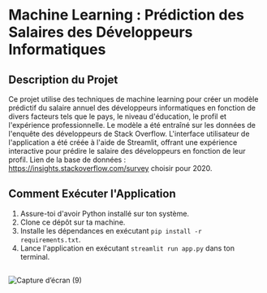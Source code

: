 # Machine Learning : Prédiction des Salaires des Développeurs Informatiques


## Description du Projet

Ce projet utilise des techniques de machine learning pour créer un modèle prédictif du salaire annuel des développeurs informatiques en fonction de divers facteurs tels que le pays, le niveau d'éducation, le profil et l'expérience professionnelle. Le modèle a été entraîné sur les données de l'enquête des développeurs de Stack Overflow. L'interface utilisateur de l'application a été créée à l'aide de Streamlit, offrant une expérience interactive pour prédire le salaire des développeurs en fonction de leur profil.
Lien de la base de données : https://insights.stackoverflow.com/survey choisir pour 2020.


## Comment Exécuter l'Application

1. Assure-toi d'avoir Python installé sur ton système.
2. Clone ce dépôt sur ta machine.
3. Installe les dépendances en exécutant `pip install -r requirements.txt`.
4. Lance l'application en exécutant `streamlit run app.py` dans ton terminal.


## 

![Capture d’écran (9)](https://github.com/assielking/dev_app/assets/145512245/f05e69ef-d0b8-4c8d-8477-64b1fa0bf446)
